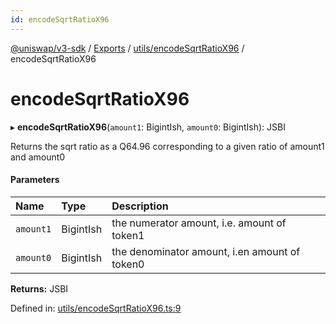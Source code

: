 ```yaml
---
id: encodeSqrtRatioX96
---
```

[@uniswap/v3-sdk](../README.md) / [Exports](../modules.md) / [utils/encodeSqrtRatioX96](../modules/utils_encodesqrtratiox96.md) / encodeSqrtRatioX96

# encodeSqrtRatioX96

▸ **encodeSqrtRatioX96**(`amount1`: BigintIsh, `amount0`: BigintIsh): JSBI

Returns the sqrt ratio as a Q64.96 corresponding to a given ratio of amount1 and amount0

#### Parameters

| Name | Type | Description |
| :------ | :------ | :------ |
| `amount1` | BigintIsh | the numerator amount, i.e. amount of token1 |
| `amount0` | BigintIsh | the denominator amount, i.en amount of token0 |

**Returns:** JSBI

Defined in: [utils/encodeSqrtRatioX96.ts:9](https://github.com/Uniswap/uniswap-v3-sdk/blob/aeb1b09/src/utils/encodeSqrtRatioX96.ts#L9)
